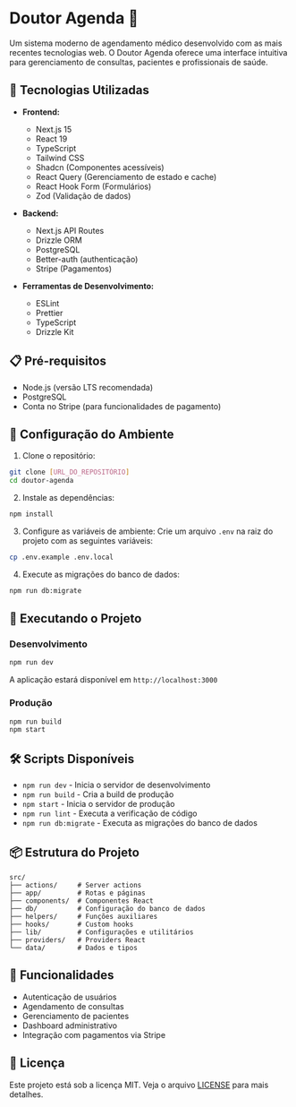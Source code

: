 # Doutor Agenda 🏥

Um sistema moderno de agendamento médico desenvolvido com as mais recentes tecnologias web. O Doutor Agenda oferece uma interface intuitiva para gerenciamento de consultas, pacientes e profissionais de saúde.

## 🚀 Tecnologias Utilizadas

- **Frontend:**

  - Next.js 15
  - React 19
  - TypeScript
  - Tailwind CSS
  - Shadcn (Componentes acessíveis)
  - React Query (Gerenciamento de estado e cache)
  - React Hook Form (Formulários)
  - Zod (Validação de dados)

- **Backend:**

  - Next.js API Routes
  - Drizzle ORM
  - PostgreSQL
  - Better-auth (authenticação)
  - Stripe (Pagamentos)

- **Ferramentas de Desenvolvimento:**
  - ESLint
  - Prettier
  - TypeScript
  - Drizzle Kit

## 📋 Pré-requisitos

- Node.js (versão LTS recomendada)
- PostgreSQL
- Conta no Stripe (para funcionalidades de pagamento)

## 🔧 Configuração do Ambiente

1. Clone o repositório:

```bash
git clone [URL_DO_REPOSITÓRIO]
cd doutor-agenda
```

2. Instale as dependências:

```bash
npm install
```

3. Configure as variáveis de ambiente:
   Crie um arquivo `.env` na raiz do projeto com as seguintes variáveis:

```bash
cp .env.example .env.local
```

4. Execute as migrações do banco de dados:

```bash
npm run db:migrate
```

## 🚀 Executando o Projeto

### Desenvolvimento

```bash
npm run dev
```

A aplicação estará disponível em `http://localhost:3000`

### Produção

```bash
npm run build
npm start
```

## 🛠️ Scripts Disponíveis

- `npm run dev` - Inicia o servidor de desenvolvimento
- `npm run build` - Cria a build de produção
- `npm start` - Inicia o servidor de produção
- `npm run lint` - Executa a verificação de código
- `npm run db:migrate` - Executa as migrações do banco de dados

## 📦 Estrutura do Projeto

```
src/
├── actions/     # Server actions
├── app/         # Rotas e páginas
├── components/  # Componentes React
├── db/          # Configuração do banco de dados
├── helpers/     # Funções auxiliares
├── hooks/       # Custom hooks
├── lib/         # Configurações e utilitários
├── providers/   # Providers React
└── data/        # Dados e tipos
```

## 🔐 Funcionalidades

- Autenticação de usuários
- Agendamento de consultas
- Gerenciamento de pacientes
- Dashboard administrativo
- Integração com pagamentos via Stripe

## 📝 Licença

Este projeto está sob a licença MIT. Veja o arquivo [LICENSE](LICENSE) para mais detalhes.
